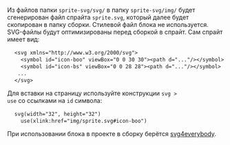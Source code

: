 Из файлов папки `sprite-svg/svg/` в папку `sprite-svg/img/` будет сгенерирован файл спрайта `sprite.svg`, который далее будет скопирован в папку сборки. Стилевой файл блока не используется. SVG-файлы будут оптимизированы перед сборкой в спрайт. Сам спрайт имеет вид:

<pre class="code">
  <code>&lt;svg xmlns="http://www.w3.org/2000/svg"&gt;</code>
  <code>  &lt;symbol id="icon-boo" viewBox="0 0 30 30"&gt;&lt;path d="..."/&gt;&lt;/symbol&gt;</code>
  <code>  &lt;symbol id="icon-bs" viewBox="0 0 28 28"&gt;&lt;path d="..."/&gt;&lt;/symbol&gt;</code>
  <code> ...</code>
  <code>&lt;/svg&gt;</code>
</pre>

Для вставки на страницу используйте конструкции <code>svg &gt; use</code> со ссылками на <code>id</code> символа:

<pre class="code">
  <code>svg(width="32", height="32")</code>
  <code>  use(xlink:href="img/sprite.svg#icon-boo")</code>
</pre>

<p class="alert alert--warning">При использовании блока в проекте в сборку берётся <a href="https://www.npmjs.com/package/svg4everybody">svg4everybody</a>.</p>
